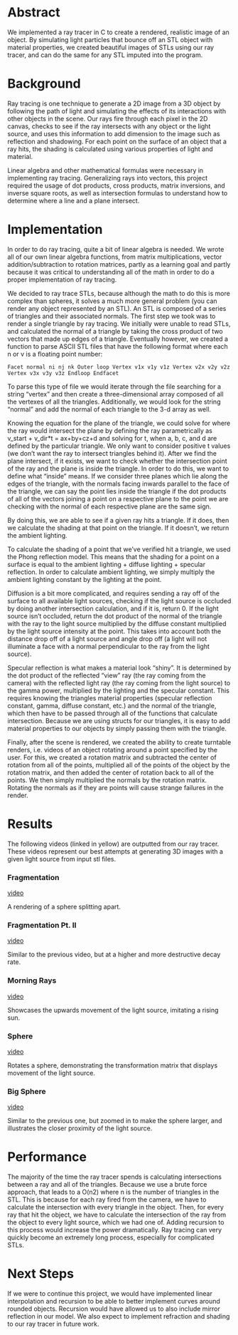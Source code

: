 # Abstract
We implemented a ray tracer in C to create a rendered, realistic image of an object. By simulating light particles that bounce off an STL object with material properties, we created beautiful images of STLs using our ray tracer, and can do the same for any STL imputed into the program. 

# Background
Ray tracing is one technique to generate a 2D image from a 3D object by following the path of light and simulating the effects of its interactions with other objects in the scene. Our rays fire through each pixel in the 2D canvas, checks to see if the ray intersects with any object or the light source, and uses this information to add dimension to the image such as reflection and shadowing. For each point on the surface of an object that a ray hits, the shading is calculated using various properties of light and material. 

Linear algebra and other mathematical formulas were necessary in implementing ray tracing. Generalizing rays into vectors, this project required the usage of dot products, cross products, matrix inversions, and inverse square roots, as well as intersection formulas to understand how to determine where a line and a plane intersect.

# Implementation
In order to do ray tracing, quite a bit of linear algebra is needed. We wrote all of our own linear algebra functions, from matrix multiplications, vector addition/subtraction to rotation matrices, partly as a learning goal and partly because it was critical to understanding all of the math in order to do a proper implementation of ray tracing. 

We decided to ray trace STLs, because although the math to do this is more complex than spheres, it solves a much more general problem (you can render any object represented by an STL). An STL is composed of a series of triangles and their associated normals. The first step we took was to render a single triangle by ray tracing. We initially were unable to read STLs, and calculated the normal of a triangle by taking the cross product of two vectors that made up edges of a triangle. Eventually however, we created a function to parse ASCII STL files that have the following format where each n or v is a floating point number:

`Facet normal ni nj nk
	Outer loop
		Vertex v1x v1y v1z
		Vertex v2x v2y v2z
		Vertex v3x v3y v3z
	Endloop
Endfacet`

To parse this type of file we would iterate through the file searching for a string “vertex” and then create a three-dimensional array composed of all the vertexes of all the triangles. Additionally, we would look for the string “normal” and add the normal of each triangle to the 3-d array as well. 

Knowing the equation for the plane of the triangle, we could solve for where the ray would intersect the plane by defining the ray parametrically as v_start + v_dir*t = ax+by+cz+d and solving for t, when a, b, c, and d are defined by the particular triangle. We only want to consider positive t values (we don’t want the ray to intersect triangles behind it). After we find the plane intersect, if it exists, we want to check whether the intersection point of the ray and the plane is inside the triangle. In order to do this, we want to define what “inside” means. If we consider three planes which lie along the edges of the triangle, with the normals facing inwards parallel to the face of the triangle, we can say the point lies inside the triangle if the dot products of all of the vectors joining a point on a respective plane to the point we are checking with the normal of each respective plane are the same sign. 

By doing this, we are able to see if a given ray hits a triangle. If it does, then we calculate the shading at that point on the triangle. If it doesn’t, we return the ambient lighting. 

To calculate the shading of a point that we’ve verified hit a triangle, we used the Phong reflection model. This means that the shading for a point on a surface is equal to the ambient lighting + diffuse lighting + specular reflection. In order to calculate ambient lighting, we simply multiply the ambient lighting constant by the lighting at the point. 

Diffusion is a bit more complicated, and requires sending a ray off of the surface to all available light sources, checking if the light source is occluded by doing another intersection calculation, and if it is, return 0. If the light source isn’t occluded, return the dot product of the normal of the triangle with the ray to the light source multiplied by the diffuse constant multiplied by the light source intensity at the point. This takes into account both the distance drop off of a light source and angle drop off (a light will not illuminate a face with a normal perpendicular to the ray from the light source).

Specular reflection is what makes a material look “shiny”. It is determined by the dot product of the reflected “view” ray (the ray coming from the camera) with the reflected light ray (the ray coming from the light source) to the gamma power, multiplied by the lighting and the specular constant. This requires knowing the triangles material properties (specular reflection constant, gamma, diffuse constant, etc.) and the normal of the triangle, which then have to be passed through all of the functions that calculate intersection. Because we are using structs for our triangles, it is easy to add material properties to our objects by simply passing them with the triangle.

Finally, after the scene is rendered, we created the ability to create turntable renders, i.e. videos of an object rotating around a point specified by the user. For this, we created a rotation matrix and subtracted the center of rotation from all of the points, multiplied all of the points of the object by the rotation matrix, and then added the center of rotation back to all of the points. We then simply multiplied the normals by the rotation matrix. Rotating the normals as if they are points will cause strange failures in the render. 

# Results
The following videos (linked in yellow) are outputted from our ray tracer. These videos represent our best attempts at generating 3D images with a given light source from input stl files. 

### Fragmentation
[video](https://github.com/maxschommer/SoftSys_Terminally_Eeeel/blob/master/Work_in_Progress/Video4/a_bit_less_sad_rays.gif)

A rendering of a sphere splitting apart.

### Fragmentation Pt. II
[video](https://github.com/maxschommer/SoftSys_Terminally_Eeeel/blob/master/Work_in_Progress/Video5/diseased_rays.gif) 

Similar to the previous video, but at a higher and more destructive decay rate.

### Morning Rays
[video](https://github.com/maxschommer/SoftSys_Terminally_Eeeel/blob/master/Work_in_Progress/Video1/morning_rays.gif)

Showcases the upwards movement of the light source, imitating a rising sun.

### Sphere 
[video](https://github.com/maxschommer/SoftSys_Terminally_Eeeel/blob/master/Work_in_Progress/Video6/moviefast.gif)

Rotates a sphere, demonstrating the transformation matrix that displays movement of the light source.

### Big Sphere
[video](https://github.com/maxschommer/SoftSys_Terminally_Eeeel/blob/master/Work_in_Progress/Video7/sick_rays.gif)

Similar to the previous one, but zoomed in to make the sphere larger, and illustrates the closer proximity of the light source.

# Performance
The majority of the time the ray tracer spends is calculating intersections between a ray and all of the triangles. Because we use a brute force approach, that leads to a O(n2) where n is the number of triangles in the STL. This is because for each ray fired from the camera, we have to calculate the intersection with every triangle in the object. Then, for every ray that hit the object, we have to calculate the intersection of the ray from the object to every light source, which we had one of. Adding recursion to this process would increase the power dramatically. Ray tracing can very quickly become an extremely long process, especially for complicated STLs. 

# Next Steps
If we were to continue this project, we would have implemented linear interpolation and recursion to be able to better implement curves around rounded objects. Recursion would have allowed us to also include mirror reflection in our model. We also expect to implement refraction and shading to our ray tracer in future work. 
